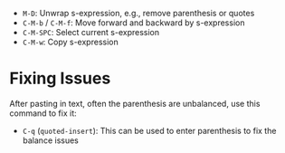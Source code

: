 - `M-D`: Unwrap s-expression, e.g., remove parenthesis or quotes
- `C-M-b` / `C-M-f`: Move forward and backward by s-expression
- `C-M-SPC`: Select current s-expression
- `C-M-w`: Copy s-expression

# Fixing Issues

After pasting in text, often the parenthesis are unbalanced, use this command to fix it:

- `C-q` (`quoted-insert`): This can be used to enter parenthesis to fix the balance issues
